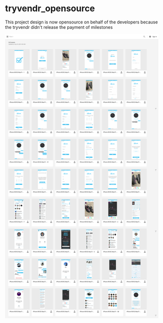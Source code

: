 # tryvendr_opensource
 This project design is now opensource on behalf of the developers because the tryvendr didn't release the payment of milestones
 
![alt text]( https://github.com/amjad07/tryvendr_opensource/blob/main/screencapture-xd-adobe-view-ba0622a5-9d6c-47de-9a44-be1bba1edc69-ef55-grid-2021-08-03-21_32_51.png)
